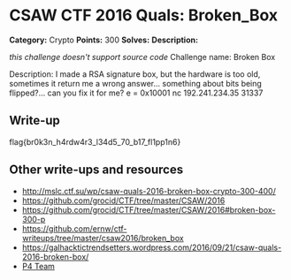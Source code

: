 # CSAW CTF 2016 Quals: Broken_Box

**Category:** Crypto
**Points:** 300
**Solves:**
**Description:**

*this challenge doesn't support source code*
Challenge name: Broken Box

Description: I made a RSA signature box, but the hardware is too old, sometimes it return me a wrong answer... something about bits being flipped?... can you fix it for me?
e = 0x10001
nc 192.241.234.35 31337

## Write-up

flag{br0k3n_h4rdw4r3_l34d5_70_b17_fl1pp1n6}

## Other write-ups and resources

* http://mslc.ctf.su/wp/csaw-quals-2016-broken-box-crypto-300-400/
* https://github.com/grocid/CTF/tree/master/CSAW/2016
* https://github.com/grocid/CTF/tree/master/CSAW/2016#broken-box-300-p
* https://github.com/ernw/ctf-writeups/tree/master/csaw2016/broken_box
* https://galhacktictrendsetters.wordpress.com/2016/09/21/csaw-quals-2016-broken-box/
* [P4 Team](https://github.com/p4-team/ctf/tree/master/2016-09-16-csaw/broken_box)
